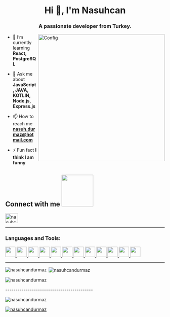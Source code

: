 <h1 align="center">Hi 👋, I'm Nasuhcan</h1>
<h3 align="center">A passionate developer from Turkey.</h3>





<img align="right" alt="Config" width="400" src="https://raw.githubusercontent.com/gist/vininjr/d29bb07bdadb41e4b0923bc8fa748b1a/raw/88f20c9d749d756be63f22b09f3c4ac570bc5101/programming.gif">

- 🌱 I’m currently learning **React, PostgreSQL**

- 💬 Ask me about **JavaScript, JAVA, KOTLIN, Node.js, Express.js**

- 📫 How to reach me **nasuh.durmaz@hotmail.com**

- ⚡ Fun fact **I think I am funny**

<h2> Connect with me <img src='https://raw.githubusercontent.com/ShahriarShafin/ShahriarShafin/main/Assets/handshake.gif' width="100px"> </h2>
<p align="left">
<a href="https://linkedin.com/in/nasuhcan-durmaz-a442a22b2" target="blank"><img align="center" src="https://raw.githubusercontent.com/rahuldkjain/github-profile-readme-generator/master/src/images/icons/Social/linked-in-alt.svg" alt="nasuhcan-durmaz-a442a22b2" height="30" width="40" /></a>
</p>



-------------------------------------------
<h3 align="left">Languages and Tools:</h3>
<a href= https://github.com/Aditya664?tab=repositories&q=&type=&language=reactjs&sort= > <img width ='32px' src ='https://raw.githubusercontent.com/rahulbanerjee26/githubAboutMeGenerator/main/icons/reactjs.svg'> </a>
<a href= https://github.com/Aditya664?tab=repositories&q=&type=&language=javascript&sort= > <img width ='32px' src ='https://raw.githubusercontent.com/rahulbanerjee26/githubAboutMeGenerator/main/icons/javascript.svg'> </a>
<a href= https://github.com/Aditya664?tab=repositories&q=&type=&language=sqlite&sort= > <img width ='32px' src ='https://raw.githubusercontent.com/rahulbanerjee26/githubAboutMeGenerator/main/icons/sqlite.svg'> </a>
<a href= https://github.com/Aditya664?tab=repositories&q=&type=&language=css&sort= > <img width ='32px' src ='https://raw.githubusercontent.com/rahulbanerjee26/githubAboutMeGenerator/main/icons/css.svg'> </a>
<a href= https://github.com/Aditya664?tab=repositories&q=&type=&language=html&sort= > <img width ='32px' src ='https://raw.githubusercontent.com/rahulbanerjee26/githubAboutMeGenerator/main/icons/html.svg'> </a>
<a href= https://github.com/Aditya664?tab=repositories&q=&type=&language=android&sort= > <img width ='32px' src ='https://raw.githubusercontent.com/rahulbanerjee26/githubAboutMeGenerator/main/icons/android.svg'> </a>
<a href= https://github.com/Aditya664?tab=repositories&q=&type=&language=android&sort= > <img width ='32px' src ='https://github.com/Scar1109/skill-icons/blob/Scar1109/icons/NodeJS-Light.svg'> </a>
<a href= https://github.com/Aditya664?tab=repositories&q=&type=&language=android&sort= > <img width ='32px' src ='https://github.com/Scar1109/skill-icons/blob/Scar1109/icons/PostgreSQL-Light.svg'> </a>
<a href= https://github.com/Aditya664?tab=repositories&q=&type=&language=android&sort= > <img width ='32px' src ='https://github.com/Scar1109/skill-icons/blob/Scar1109/icons/Postman.svg'> </a>
<a href= https://github.com/Aditya664?tab=repositories&q=&type=&language=android&sort= > <img width ='32px' src ='https://github.com/Scar1109/skill-icons/blob/Scar1109/icons/Java-Light.svg'> </a>
<a href= https://github.com/Aditya664?tab=repositories&q=&type=&language=android&sort= > <img width ='32px' src ='https://github.com/Scar1109/skill-icons/blob/Scar1109/icons/ExpressJS-Light.svg'> </a>
<a href= https://github.com/Aditya664?tab=repositories&q=&type=&language=android&sort= > <img width ='32px' src ='https://github.com/Scar1109/skill-icons/blob/Scar1109/icons/Kotlin-Light.svg'> </a>


-------------------------------------------
<p><img align="left" src="https://github-readme-stats.vercel.app/api/top-langs?username=nasuhcandurmaz&show_icons=true&locale=en&layout=compact" alt="nasuhcandurmaz" /></p>
<p>&nbsp;<img align="center" src="https://github-readme-stats.vercel.app/api?username=nasuhcandurmaz&show_icons=true&locale=en" alt="nasuhcandurmaz" /></p>
<p><img align="center" src="https://github-readme-streak-stats.herokuapp.com/?user=nasuhcandurmaz&" alt="nasuhcandurmaz" /></p>
-------------------------------------------


<p align="left"> <img src="https://komarev.com/ghpvc/?username=nasuhcandurmaz&label=Profile%20views&color=0e75b6&style=flat" alt="nasuhcandurmaz" /> </p>

<p align="left"> <a href="https://github.com/ryo-ma/github-profile-trophy"><img src="https://github-profile-trophy.vercel.app/?username=nasuhcandurmaz" alt="nasuhcandurmaz" /></a> </p>
